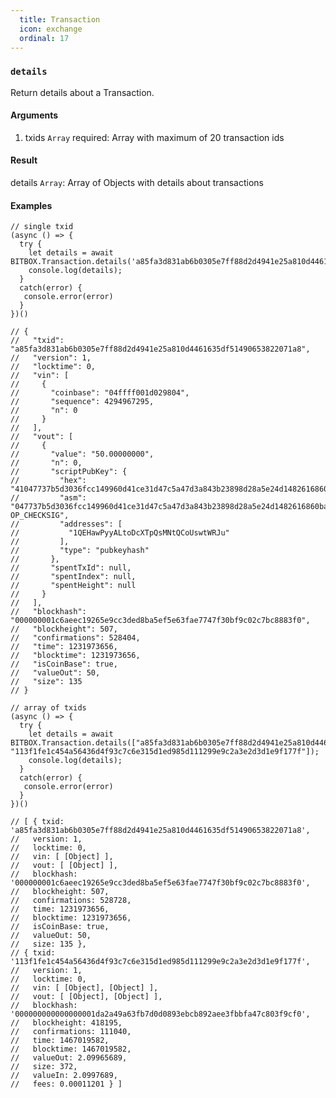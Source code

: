 ```yaml
---
  title: Transaction
  icon: exchange
  ordinal: 17
---
```


### `details`

Return details about a Transaction.

#### Arguments

1.  txids `Array` required: Array with maximum of 20 transaction ids

#### Result

details `Array`: Array of Objects with details about transactions

#### Examples


    // single txid
    (async () => {
      try {
        let details = await BITBOX.Transaction.details('a85fa3d831ab6b0305e7ff88d2d4941e25a810d4461635df51490653822071a8');
        console.log(details);
      }
      catch(error) {
       console.error(error)
      }
    })()

    // {
    //   "txid": "a85fa3d831ab6b0305e7ff88d2d4941e25a810d4461635df51490653822071a8",
    //   "version": 1,
    //   "locktime": 0,
    //   "vin": [
    //     {
    //       "coinbase": "04ffff001d029804",
    //       "sequence": 4294967295,
    //       "n": 0
    //     }
    //   ],
    //   "vout": [
    //     {
    //       "value": "50.00000000",
    //       "n": 0,
    //       "scriptPubKey": {
    //         "hex": "41047737b5d3036fcc149960d41ce31d47c5a47d3a843b23898d28a5e24d1482616860ba5bc61f060586c7ac2b0e7e3ec76e4763cf897d5b8b1110691832c9368f8cac",
    //         "asm": "047737b5d3036fcc149960d41ce31d47c5a47d3a843b23898d28a5e24d1482616860ba5bc61f060586c7ac2b0e7e3ec76e4763cf897d5b8b1110691832c9368f8c OP_CHECKSIG",
    //         "addresses": [
    //           "1QEHawPyyALtoDcXTpQsMNtQCoUswtWRJu"
    //         ],
    //         "type": "pubkeyhash"
    //       },
    //       "spentTxId": null,
    //       "spentIndex": null,
    //       "spentHeight": null
    //     }
    //   ],
    //   "blockhash": "000000001c6aeec19265e9cc3ded8ba5ef5e63fae7747f30bf9c02c7bc8883f0",
    //   "blockheight": 507,
    //   "confirmations": 528404,
    //   "time": 1231973656,
    //   "blocktime": 1231973656,
    //   "isCoinBase": true,
    //   "valueOut": 50,
    //   "size": 135
    // }

    // array of txids
    (async () => {
      try {
        let details = await BITBOX.Transaction.details(["a85fa3d831ab6b0305e7ff88d2d4941e25a810d4461635df51490653822071a8", "113f1fe1c454a56436d4f93c7c6e315d1ed985d111299e9c2a3e2d3d1e9f177f"]);
        console.log(details);
      }
      catch(error) {
       console.error(error)
      }
    })()

    // [ { txid: 'a85fa3d831ab6b0305e7ff88d2d4941e25a810d4461635df51490653822071a8',
    //   version: 1,
    //   locktime: 0,
    //   vin: [ [Object] ],
    //   vout: [ [Object] ],
    //   blockhash: '000000001c6aeec19265e9cc3ded8ba5ef5e63fae7747f30bf9c02c7bc8883f0',
    //   blockheight: 507,
    //   confirmations: 528728,
    //   time: 1231973656,
    //   blocktime: 1231973656,
    //   isCoinBase: true,
    //   valueOut: 50,
    //   size: 135 },
    // { txid: '113f1fe1c454a56436d4f93c7c6e315d1ed985d111299e9c2a3e2d3d1e9f177f',
    //   version: 1,
    //   locktime: 0,
    //   vin: [ [Object], [Object] ],
    //   vout: [ [Object], [Object] ],
    //   blockhash: '000000000000000001da2a49a63fb7d0d0893ebcb892aee3fbbfa47c803f9cf0',
    //   blockheight: 418195,
    //   confirmations: 111040,
    //   time: 1467019582,
    //   blocktime: 1467019582,
    //   valueOut: 2.09965689,
    //   size: 372,
    //   valueIn: 2.0997689,
    //   fees: 0.00011201 } ]
